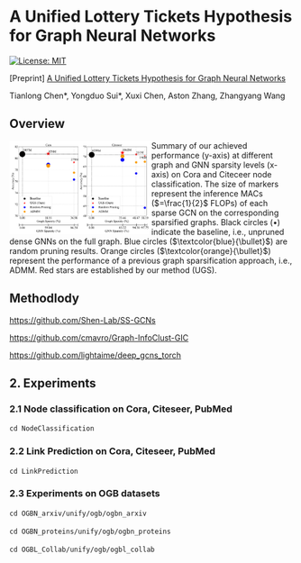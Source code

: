 # A Unified Lottery Tickets Hypothesis for Graph Neural Networks

[![License: MIT](https://img.shields.io/badge/License-MIT-green.svg)](https://opensource.org/licenses/MIT)

[Preprint] [A Unified Lottery Tickets Hypothesis for Graph Neural Networks]()

Tianlong Chen\*, Yongduo Sui\*, Xuxi Chen, Aston Zhang, Zhangyang Wang

## Overview

<img src = "./Figs/Teaser.png" align = "left" width="50%" hight="50%"> Summary of our achieved performance (y-axis) at different graph and GNN sparsity levels (x-axis) on Cora and Citeceer node classification. The size of markers represent the inference MACs ($=\frac{1}{2}$ FLOPs) of each sparse GCN on the corresponding sparsified graphs. Black circles ($\bullet$) indicate the baseline, i.e., unpruned dense GNNs on the full graph. Blue circles ($\textcolor{blue}{\bullet}$) are random pruning results. Orange circles ($\textcolor{orange}{\bullet}$) represent  the performance of a previous graph sparsification approach, i.e., ADMM. Red stars  are established by our method (UGS).

## Methodlody

https://github.com/Shen-Lab/SS-GCNs

https://github.com/cmavro/Graph-InfoClust-GIC

https://github.com/lightaime/deep_gcns_torch

## 2. Experiments

### 2.1 Node classification on Cora, Citeseer, PubMed

```
cd NodeClassification
```

### 2.2 Link Prediction on Cora, Citeseer, PubMed

```
cd LinkPrediction
```

### 2.3 Experiments on OGB datasets

```
cd OGBN_arxiv/unify/ogb/ogbn_arxiv

cd OGBN_proteins/unify/ogb/ogbn_proteins

cd OGBL_Collab/unify/ogb/ogbl_collab

```


